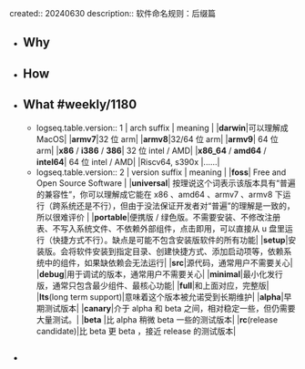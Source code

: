 created:: 20240630
description:: 软件命名规则：后缀篇

- ## Why
- ## How
- ## What #weekly/1180
  - logseq.table.version:: 1
    | arch suffix | meaning |
    |**darwin**|可以理解成 MacOS|
    |**armv7**|32 位 arm|
    |**armv8**|32/64 位 arm|
    |**armv9**| 64 位 arm|
    |**x86** / **i386** / **386**| 32 位 intel / AMD|
    |**x86_64** / **amd64** / **intel64**| 64 位 intel / AMD|
    |Riscv64, s390x |......|
  - logseq.table.version:: 2
    | version suffix | meaning |
    |**foss**| Free and Open Source Software |
    |**universal**| 按理说这个词表示该版本具有“普遍的兼容性”，你可以理解成它能在 x86 、amd64 、armv7 、armv8 下运行（跨系统还是不行），但由于没法保证开发者对“普遍”的理解是一致的，所以很难评价 |
    |**portable**|便携版 / 绿色版。不需要安装、不修改注册表、不写入系统文件、不依赖外部组件，点击即用，可以直接从 u 盘里运行（快捷方式不行）。缺点是可能不包含安装版软件的所有功能|
    |**setup**|安装版。会将软件安装到指定目录、创建快捷方式、添加启动项等，依赖系统中的组件，如果缺依赖会无法运行|
    |**src**|源代码，通常用户不需要关心|
    |**debug**|用于调试的版本，通常用户不需要关心|
    |**minimal**|最小化发行版，通常只包含最少组件、最核心功能|
    |**full**|和上面对应，完整版|
    |**lts**(long term support)|意味着这个版本被允诺受到长期维护|
    |**alpha**|早期测试版本|
    |**canary**|介于 alpha 和 beta 之间，相对稳定一些，但仍需要大量测试。|
    |**beta** |比 alpha 稍微 beta 一些的测试版本|
    |**rc**(release candidate)|比 beta 更 beta ，接近 release 的测试版本|
- ##